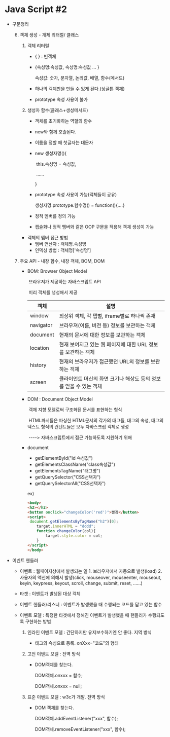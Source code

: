 # Java Script #2

- 구문정리

  6. 객체 생성 - 개체 리터럴/ 클래스

     1. 객체 리터럴

        - { } : 빈객체

        - {속성명:속성값, 속성명:속성값 ... }

          속성값: 숫자, 문자열, 논리값, 배열, 함수(메서드)  

        - 하나의 객체만을 만들 수 있게 된다.(싱글톤 객체)

        - prototype 속성 사용이 불가

     2. 생성자 함수(클래스+생성메서드)

        - 객체를 초기화하는 역할의 함수

        - new와 함께 호출된다.

        - 이름을 정할 때 첫글자는 대문자

        - new 생성자명(){

          ​	this.속성명 = 속성값,

          ​	......

          }

        - prototype 속성 사용이 가능(객체들이 공유)

          생성자명.prototype.함수명() = function(){....}

        - 정적 멤버를 정의 가능

        - 캡슐화나 정적 멤버와 같은 OOP 구문을 적용해 객체 생성이 가능

     - 객체의 멤버 접근 방법
       - 멤버 연산자 : 객체명.속성명
       - 인덱싱 방법 : 객체명['속성명'] 

  7. 주요 API - 내장 함수, 내장 객체, BOM, DOM
  
     - BOM: Browser Object Model
  
       ​		   브라우저가 제공하는 자바스크립트 API
  
       ​		   미리 객체를 생성해서 제공
  
       | 객체      | 설명                                                         |
       | --------- | ------------------------------------------------------------ |
       | window    | 최상위 객체, 각 탭별, iframe별로 하나씩 존재                 |
       | navigator | 브라우져(이름, 버전 등) 정보를 보관하는 객체                 |
       | document  | 현재의 문서에 대한 정보를 보관하는 객체                      |
       | location  | 현재 보여지고 있는 웹 페이지에 대한 URL 정보를 보관하는 객체 |
       | history   | 현재의 브라우저가 접근했던 URL의 정보를 보관하는 객체        |
       | screen    | 클라이언트 머신의 화면 크기나 해상도 등의 정보를 얻을 수 있는 객체 |
  
     - DOM : Document Object Model
  
       ​			 객체 지향 모델로써 구조화된 문서를 표현하는 형식
  
       ​			HTML파서들은 파싱한 HTML문서의 각가의 태그들, 태그의 속성, 태그의 텍스트 형식의 컨텐트들은 모두 자바스크립 객체로 생성
  
       ​			----> 자바스크립트에서 접근 가능하도록 지원하기 위해
  
     - document
  
       - getElementById("id 속성값") 
       - getElementsClassName("class속성값")
       - getElementsTagName("태그명")
       - getQuerySelector("CSS선택자")
       - getQuerySelectorAll("CSS선택자")
  
       ex) 
  
       ```html
       <body>
       <h2></h2>
       <button onclick="changeColor('red')">빨강</button>
       <script>
       	document.getElementsByTagName("h2")[0];
           target.innerHTML = "dddd";
           function changeColor(col){
               target.style.color = col;
           }
       </script>
       </body>			 
       ```
  
- 이벤트 핸들러

  - 이벤트 : 웹페이지상에서 발생되는 일
            1. 브라우저에서 자동으로 발생(load)
            2. 사용자의 액션에 의해서 발생(click, mouseover, mouseenter, mouseout, keyin, keypress, keyout, scroll, change, submit, reset, ......)

  - 타겟 : 이벤트가 발생된 대상 객체

  - 이벤트 핸들러/리스너 : 이벤트가 발생했을 때 수행되는 코드를 담고 있는 함수

  - 이벤트 모델 : 특정한 타겟에서 정해진 이벤트가 발생했을 때 핸들러가 수행되도록 구현하는 방법

       1. 인라인 이벤트 모델 : 간단하지만 유지보수하기엔 안 좋다. 지역 방식

          - 태그의 속성으로 등록. onXxx="코드"의 형태

       2. 고전 이벤트 모델 : 전역 방식

          - DOM객체를 찾는다.

            DOM객체.onxxx = 함수;

            DOM객체.onxxx = null;

       3. 표준 이벤트 모델 : w3c가 개발. 전역 방식

          - DOM 객체를 찾는다.

            DOM객체.addEventListener("xxx", 함수);

            DOM객체.removeEventListener("xxx", 함수);

            

